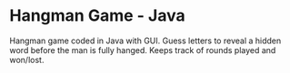 # Hangman Game - Java
 Hangman game coded in Java with GUI. Guess letters to reveal a hidden word before the man is fully hanged. Keeps track of rounds played and won/lost.
